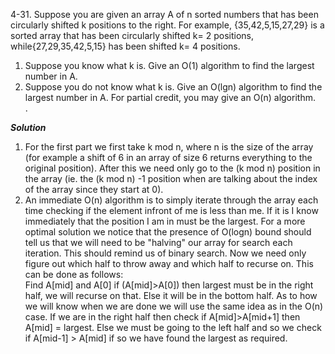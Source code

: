 4-31. Suppose you are given an array A of n sorted numbers that has been circularly shifted k positions to the right. 
For example, {35,42,5,15,27,29} is a sorted array that has been circularly shifted k= 2 positions, while{27,29,35,42,5,15} 
has been shifted k= 4 positions.  
1. Suppose you know what k is. Give an O(1) algorithm to find the largest number in A.  
2. Suppose you do not know what k is. Give an O(lgn) algorithm to find the largest number in A. 
For partial credit, you may give an O(n) algorithm.  
. 

***Solution***  
1. For the first part we first take k mod n, where n is the size of the array (for example a shift of 6 in an array of size 6 returns everything
to the original position). After this we need only go to the (k mod n) position in the array (ie. the (k mod n) -1 position when are
talking about the index of the array since they start at 0).  
2. An immediate O(n) algorithm is to simply iterate through the array each time checking if the element infront of me is less than me.
If it is I know immediately that the position I am in must be the largest. For a more optimal solution we notice that the presence of O(logn)
bound should tell us that we will need to be "halving" our array for search each iteration. This should remind us of binary search. 
Now we need only figure out which half to throw away and which half to recurse on.  This can be done as follows:  
Find A[mid] and A[0] if (A[mid]>A[0]) then largest must be in the right half, we will recurse on that. Else it will be in the bottom half.
As to how we will know when we are done we will use the same idea as in the O(n) case. If we are in the right
half then check if A[mid]>A[mid+1] then A[mid] = largest. Else we must be going to the left half and so we check if A[mid-1] > A[mid] if so
we have found the largest as required.
